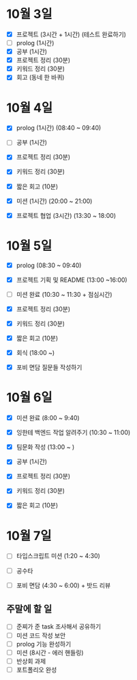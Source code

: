 # 10월 3일

- [x] 프로젝트 (3시간 + 1시간) (테스트 완료하기)
- [ ] prolog (1시간)
- [x] 공부 (1시간)
- [x] 프로젝트 정리 (30분)
- [x] 키워드 정리 (30분)
- [x] 회고 (동네 한 바퀴)

# 10월 4일

- [x] prolog (1시간) (08:40 ~ 09:40)
- [ ] 공부 (1시간)
- [x] 프로젝트 정리 (30분)
- [x] 키워드 정리 (30분)
- [x] 짧은 회고 (10분)
- [x] 미션 (1시간) (20:00 ~ 21:00)
- [x] 프로젝트 협업 (3시간) (13:30 ~ 18:00)


# 10월 5일

- [x] prolog (08:30 ~ 09:40)
- [x] 프로젝트 기획 및 README (13:00 ~16:00)
- [ ] 미션 완료 (10:30 ~ 11:30 + 점심시간)
- [x] 프로젝트 정리 (30분)
- [x] 키워드 정리 (30분)
- [x] 짧은 회고 (10분)
- [x] 회식 (18:00 ~)
- [x] 포비 면담 질문들 작성하기


# 10월 6일

- [x] 미션 완료 (8:00 ~ 9:40)
- [x] 잉한테 백엔드 작업 알려주기 (10:30 ~ 11:00)
- [x] 팀문화 작성 (13:00 ~ )
- [x] 공부 (1시간)
- [x] 프로젝트 정리 (30분)
- [x] 키워드 정리 (30분)
- [x] 짧은 회고 (10분)


# 10월 7일

- [ ] 타입스크립트 미션 (1:20 ~ 4:30)
- [ ] 공수타
- [ ] 포비 면담 (4:30 ~ 6:00) + 밧드 리뷰


## 주말에 할 일

- [ ] 준찌가 준 task 조사해서 공유하기
- [ ] 미션 코드 작성 보안
- [ ] prolog 기능 완성하기
- [ ] 미션 (8시간 - 에러 핸들링)
- [ ] 반상회 과제
- [ ] 포트폴리오 완성
